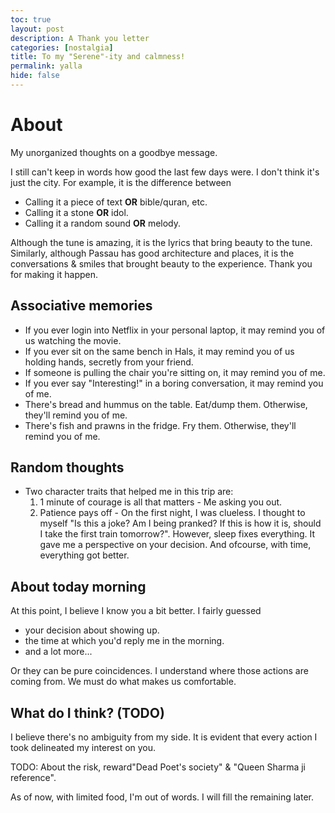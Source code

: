 ```yaml
---
toc: true
layout: post
description: A Thank you letter
categories: [nostalgia]
title: To my "Serene"-ity and calmness!
permalink: yalla
hide: false
---
```


# About

My unorganized thoughts on a goodbye message.

I still can't keep in words how good the last few days were. I don't think it's just the city. For example, it is the difference between

- Calling it a piece of text __OR__ bible/quran, etc.
- Calling it a stone __OR__ idol.
- Calling it a random sound __OR__ melody.

Although the tune is amazing, it is the lyrics that bring beauty to the tune. Similarly, although Passau has good architecture and places, it is the conversations & smiles that brought beauty to the experience. Thank you for making it happen.

## Associative memories

- If you ever login into Netflix in your personal laptop, it may remind you of us watching the movie.
- If you ever sit on the same bench in Hals, it may remind you of us holding hands, secretly from your friend.
- If someone is pulling the chair you're sitting on, it may remind you of me.
- If you ever say "Interesting!" in a boring conversation, it may remind you of me.
- There's bread and hummus on the table. Eat/dump them. Otherwise, they'll remind you of me.
- There's fish and prawns in the fridge. Fry them. Otherwise, they'll remind you of me.

## Random thoughts

- Two character traits that helped me in this trip are:
    1. 1 minute of courage is all that matters - Me asking you out.
    2. Patience pays off - On the first night, I was clueless. I thought to myself "Is this a joke? Am I being pranked? If this is how it is, should I take the first train tomorrow?". However, sleep fixes everything. It gave me a perspective on your decision. And ofcourse, with time, everything got better.


## About today morning

At this point, I believe I know you a bit better. I fairly guessed 
- your decision about showing up.
- the time at which you'd reply me in the morning.
- and a lot more...

Or they can be pure coincidences. I understand where those actions are coming from. We must do what makes us comfortable.

## What do I think? (TODO)

I believe there's no ambiguity from my side. It is evident that every action I took delineated my interest on you. 

TODO: About the risk, reward"Dead Poet's society" & "Queen Sharma ji reference".

As of now, with limited food, I'm out of words. I will fill the remaining later.

<!-- I am not a saint to give you advice. Even if I do or for that matter, if anyone does, remember to not take it seriously. No one is designed the same way. I observed that you have a more liberal view of the world (and it accentuates my liking for you). This liberal view may/may not reflect in the people you grew up with (Siblings/friends, etc.). -->